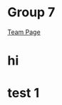 # Group 7

[Team Page](https://github.com/cse110-fa21-group7/cse110-fa21-group7/blob/main/admin/team.md)

# hi

# test 1